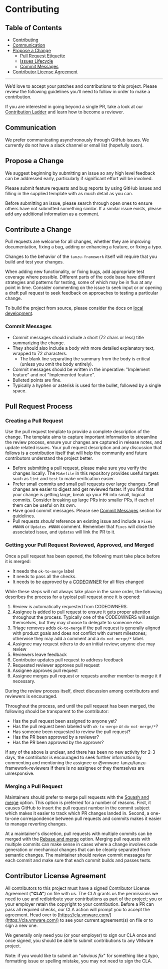 # Contributing

## Table of Contents

* [Contributing](#contributing)
* [Communication](#communication)
* [Propose a Change](#propose-a-change)
  * [Pull Request Etiquette](#pull-request-etiquette)
  * [Issues Lifecycle](#issues-lifecycle)
  * [Commit Messages](#commit-messages)
* [Contributor License Agreement](#contributor-license-agreement)

--------------

We’d love to accept your patches and contributions to this project. Please
review the following guidelines you'll need to follow in order to make a
contribution.

If you are interested in going beyond a single PR, take a look at our
[Contribution Ladder](docs/community/contribution-ladder.md) and learn how to become a
reviewer.

## Communication

We prefer communicating asynchronously through GitHub issues. We currently do
not have a slack channel or email list (hopefully soon).

## Propose a Change

We suggest beginning by submitting an issue so any high level feedback can be
addressed early, particularly if significant effort will be involved.

Please submit feature requests and bug reports by using GitHub issues and filling
in the supplied template with as much detail as you can.

Before submitting an issue, please search through open ones to ensure others
have not submitted something similar. If a similar issue exists, please add any
additional information as a comment.

## Contribute a Change

Pull requests are welcome for all changes, whether they are improving
documentation, fixing a bug, adding or enhancing a feature, or fixing a typo.

Changes to the behavior of the `tanzu-framework` itself will require that you
build and test your changes.

When adding new functionality, or fixing bugs, add appropriate test coverage
where possible. Different parts of the code base have different strategies and
patterns for testing, some of which may be in flux at any point in time.
Consider commenting on the issue to seek input or  or opening a draft pull
request to seek feedback on approaches to testing a particular change.

To build the project from source, please consider the docs on [local development](docs/dev/build.md).

### Commit Messages

* Commit messages should include a short (72 chars or less) title summarizing the change.
* They should also include a body with more detailed explanatory text, wrapped to 72 characters.
  * The blank line separating the summary from the body is critical (unless you omit the body entirely).
* Commit messages should be written in the imperative: "Implement feature" and not "Implemented feature".
* Bulleted points are fine.
* Typically a hyphen or asterisk is used for the bullet, followed by a single space.

## Pull Request Process

### Creating a Pull Request

Use the pull request template to provide a complete description of the change.
The template aims to capture important information to streamline the review
process, ensure your changes are captured in release notes, and update related
issues. Your pull request description and any discussion that follows is a
contribution itself that will help the community and future contributors
understand the project better.

* Before submitting a pull request, please make sure you verify the changes
  locally. The `Makefile` in this repository provides useful targets such as
  `lint` and `test` to make verification easier.
* Prefer small commits and small pull requests over large changes.
  Small changes are easier to digest and get reviewed faster. If you find
  that your change is getting large, break up your PR into small, logical
  commits. Consider breaking up large PRs into smaller PRs, if each of them
  can be useful on its own.
* Have good commit messages. Please see [Commit Messages](#commit-messages)
  section for guidelines.
* Pull requests *should* reference an existing issue and include a `Fixes #NNNN`
  or `Updates #NNNN` comment. Remember that `Fixes` will close the associated
  issue, and `Updates` will link the PR to it.

### Getting your Pull Request Reviewed, Approved, and Merged

Once a pull request has been opened, the following must take place before it is merged:

* It needs the `ok-to-merge` label
* It needs to pass all the checks.
* It needs to be approved by a [CODEOWNER](https://github.com/vmware-tanzu/tanzu-framework/blob/main/CODEOWNERS) for all files changed

While these steps will not always take place in the same order, the following describes the process for a typical pull request once it is opened:

1. Review is automatically requested from CODEOWNERS.
2. Assignee is added to pull request to ensure it gets proper attention throughout the process.
   Typically one of the CODEOWNERS will assign themselves, but they may choose to delegate to someone else.
3. Triage removes adds `ok-to-merge` if the pull request is generally aligned with product goals and does not conflict with current milestones; otherwise they may add a comment and a `do-not-merge/*` label.
4. Assignee may request others to do an initial review; anyone else may review
5. Reviewers leave feedback
6. Contributor updates pull request to address feedback
7. Requested reviewer approves pull request
8. Assignee approves pull request
9. Assignee merges pull request or requests another member to merge it if necessary.

During the review process itself, direct discussion among contributors and reviewers is encouraged.

Throughout the process, and until the pull request has been merged, the following should be transparent to the contributor:

* Has the pull request been assigned to anyone yet?
* Has the pull request been labeled with `ok-to-merge` or `do-not-merge/*`?
* Has someone been requested to review the pull request?
* Has the PR been approved by a reviewer?
* Has the PR been approved by the approver?

If any of the above is unclear, and there has been no new activity for 2-3 days,
the contributor is encouraged to seek further information by commenting and
mentioning the assignee or @vmware-tanzu/tanzu-framework-reviewers if there is
no assignee or they themselves are unresponsive.

### Merging a Pull Request

Maintainers should prefer to merge pull requests with the [Squash and merge](https://help.github.com/en/github/collaborating-with-issues-and-pull-requests/about-pull-request-merges#squash-and-merge-your-pull-request-commits) option.
This option is preferred for a number of reasons.
First, it causes GitHub to insert the pull request number in the commit subject
which makes it easier to track which PR changes landed in.
Second, a one-to-one correspondence between pull requests and commits makes it
easier to manage reverting changes.

At a maintainer's discretion, pull requests with multiple commits can be merged
with the [Rebase and merge](https://help.github.com/en/github/collaborating-with-issues-and-pull-requests/about-pull-request-merges#rebase-and-merge-your-pull-request-commits)
option. Merging pull requests with multiple commits can make sense in cases
where a change involves code generation or mechanical changes that can be
cleanly separated from semantic changes. The maintainer should review commit
messages for each commit and make sure that each commit builds and passes
tests.

## Contributor License Agreement

All contributors to this project must have a signed Contributor License
Agreement (**"CLA"**) on file with us. The CLA grants us the permissions we
need to use and redistribute your contributions as part of the project; you or
your employer retain the copyright to your contribution. Before a PR can pass
all required checks, our CLA action will prompt you to accept the agreement.
Head over to [https://cla.vmware.com/](https://cla.vmware.com/) to see your
current agreement(s) on file or to sign a new one.

We generally only need you (or your employer) to sign our CLA once and once
signed, you should be able to submit contributions to any VMware project.

Note: if you would like to submit an "_obvious fix_" for something like a typo,
formatting issue or spelling mistake, you may not need to sign the CLA.
